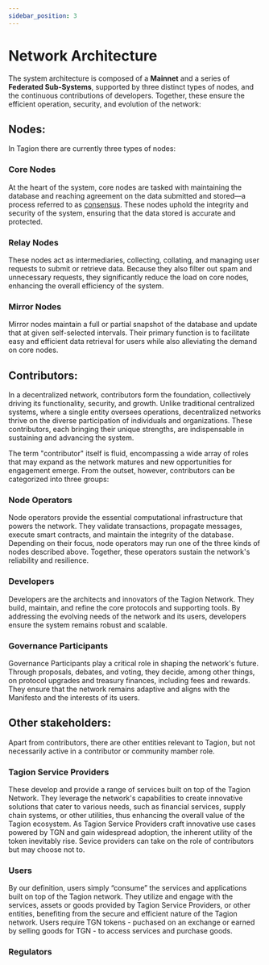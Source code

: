 ```yaml
---
sidebar_position: 3
---
```


# Network Architecture

The system architecture is composed of a **Mainnet**  and a series of **Federated Sub-Systems**, supported by three distinct types of nodes, and the continuous contributions of developers. Together, these ensure the efficient operation, security, and evolution of the network: 

## Nodes:

In Tagion there are currently three types of nodes: 

### Core Nodes
At the heart of the system, core nodes are tasked with maintaining the database and reaching agreement on the data submitted and stored—a process referred to as [consensus](/gov/glossary#consensus). These nodes uphold the integrity and security of the system, ensuring that the data stored is accurate and protected.  

### Relay Nodes
These nodes act as intermediaries, collecting, collating, and managing user requests to submit or retrieve data. Because they also filter out spam and unnecessary requests, they significantly reduce the load on core nodes, enhancing the overall efficiency of the system. 

### Mirror Nodes
Mirror nodes maintain a full or partial snapshot of the database and update that at given self-selected intervals. Their primary function is to facilitate easy and efficient data retrieval for users while also alleviating the demand on core nodes. 


## Contributors:

In a decentralized network, contributors form the foundation, collectively driving its functionality, security, and growth. Unlike traditional centralized systems, where a single entity oversees operations, decentralized networks thrive on the diverse participation of individuals and organizations. These contributors, each bringing their unique strengths, are indispensable in sustaining and advancing the system. 

The term "contributor" itself is fluid, encompassing a wide array of roles that may expand as the network matures and new opportunities for engagement emerge. From the outset, however, contributors can be categorized into three groups:  

### Node Operators 

Node operators provide the essential computational infrastructure that powers the network. They validate transactions, propagate messages, execute smart contracts, and maintain the integrity of the database. Depending on their focus, node operators may run one of the three kinds of nodes described above. Together, these operators sustain the network's reliability and resilience. 

### Developers 

Developers are the architects and innovators of the Tagion Network. They build, maintain, and refine the core protocols and supporting tools. By addressing the evolving needs of the network and its users, developers ensure the system remains robust and scalable. 

### Governance Participants 

Governance Participants play a critical role in shaping the network's future. Through proposals, debates, and voting, they decide, among other things, on protocol upgrades and treasury finances, including fees and rewards. They ensure that the network remains adaptive and aligns with the Manifesto and the interests of its users. 

## Other stakeholders: 

Apart from contributors, there are other entities relevant to Tagion, but not necessarily active in a contributor or community mamber role. 

### Tagion Service Providers 

These develop and provide a range of services built on top of the Tagion Network. They leverage the network's capabilities to create innovative solutions that cater to various needs, such as financial services, supply chain systems, or other utilities, thus enhancing the overall value of the Tagion ecosystem. As Tagion Service Providers craft innovative use cases powered by TGN and gain widespread adoption, the inherent utility of the token inevitably rise. Sevice providers can take on the role of contributors but may choose not to. 

### Users

By our definition, users simply “consume” the services and applications built on top of the Tagion network. They utilize and engage with the services, assets or goods provided by Tagion Service Providers, or other entities, benefiting from the secure and efficient nature of the Tagion network. Users require TGN tokens - puchased on an exchange or earned by selling goods for TGN - to access services and purchase goods.

### Regulators

